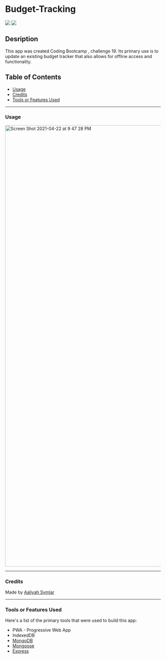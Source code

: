 # Budget-Tracking

<a href="#"><img src="https://img.shields.io/badge/javascript-80%25-green"></a>
<a href="#"><img src="https://img.shields.io/badge/languages%20-3-informational"></a>

## Desription
This app was created Coding Bootcamp , challenge 19. Its primary use is to update an existing budget tracker that also allows for offline access and functionality.


## Table of Contents
- [Usage](#usage)
- [Credits](#credits)
- [Tools or Features Used](#tools-or-features-used)


<hr />

### Usage
<img width="1424" alt="Screen Shot 2021-04-22 at 9 47 28 PM" src="https://user-images.githubusercontent.com/40181569/115811746-e917ef00-a3b5-11eb-8d84-5ddb5e60e531.png">


<hr />

### Credits
Made by <a href="https://www.linkedin.com/in/aaliyah-symlar-931213102">Aaliyah Symlar</a>

<hr />

### Tools or Features Used
Here's a list of the primary tools that were used to build this app:
* PWA - Progressive Web App
* IndexedDB
* <a href="https://www.mongodb.com">MongoDB</a>
* <a href="https://mongoosejs.com" target="_blank">Mongoose</a>
* <a href="https://expressjs.com">Express</a>
